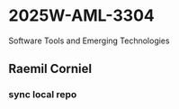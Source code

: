 # 2025W-AML-3304
Software Tools and Emerging Technologies


## Raemil Corniel 

### sync local repo 
